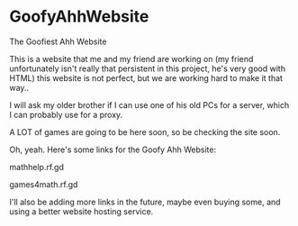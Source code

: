 # GoofyAhhWebsite
The Goofiest Ahh Website


This is a website that me and my friend are working on (my friend unfortunately isn't really that persistent in this project, he's very good with HTML) this website is not perfect, but we are working hard to make it that way..

I will ask my older brother if I can use one of his old PCs for a server, which I can probably use for a proxy.

A LOT of games are going to be here soon, so be checking the site soon.

Oh, yeah. Here's some links for the Goofy Ahh Website:

mathhelp.rf.gd

games4math.rf.gd


I'll also be adding more links in the future, maybe even buying some, and using a better website hosting service.
